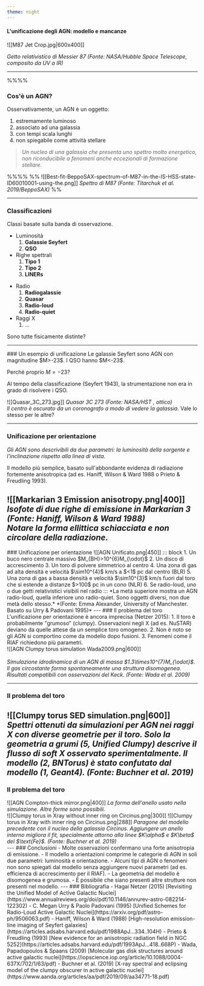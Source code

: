 ```yaml
---
theme: night
---
```

#### L'unificazione degli AGN: modello e mancanze

![[M87 Jet Crop.jpg|600x400]]

*Getto relativistico di Messier 87 (Fonte: NASA/Hubble Space Telescope, composito da UV a IR)* <!-- element style="font-size: 14px" -->

---
<!-- .slide: style="font-size: 28px" -->
%%<grid drag="60 100" drop="-40 00">%%
### Cos'è un AGN?
Osservativamente, un AGN è un oggetto:
1. estremamente luminoso
2. associato ad una galassia
3. con tempi scala lunghi
4. non spiegabile come attività stellare

> *Un nucleo di una galassia che presenta uno spettro molto energetico, non riconducibile a fenomeni anche eccezionali di formazione stellare.*

%%</grid>%%
%%<grid drag="35 100" drop="63 00">
![[Best-fit-BeppoSAX-spectrum-of-M87-in-the-IS-HSS-state-ID60010001-using-the.png]]
*Spettro di M87 (Fonte: Titarchuk et al. 2019/BeppoSAX)*<!-- element style="font-size: 14px" -->
</grid>%%

---
<!-- .slide: style="font-size: 34px" -->
### Classificazioni
Classi basate sulla banda di osservazione.

<split even>
<div>

- Luminosità
	1. **Galassie Seyfert**
	2. **QSO**
- Righe spettrali
	1. **Tipo 1**
	2. **Tipo 2**
	3. **LINERs**
</div>

<div>

- Radio
	1. **Radiogalassie**
	2. **Quasar**
	3. **Radio-loud**
	4. **Radio-quiet**
- Raggi X
	1. ...
</div>
</split>

Sono tutte fisicamente distinte?

---
<!-- .slide: style="font-size: 26px" -->
<grid drag="100 0" drop="0 12">
### Un esempio di unificazione
</grid>
<grid drag="60 0" drop="5 50">
Le galassie Seyfert sono AGN con magnitudine $M>-23$. I QSO hanno $M<-23$.

Perché proprio $M=-23$?

Al tempo della classificazione (Seyfert 1943), la strumentazione non era in grado di risolvere i QSO.
</grid>

<grid drag="30 50" drop="68 30">
![[Quasar_3C_273.jpg]]
<em>Quasar 3C 273 (Fonte: NASA/HST , ottico)<br>Il centro è oscurato da un coronografo a modo di vedere la galassia.</em> <!-- element style="font-size: 14px" -->
</grid>

<grid drag="60 0" drop="7 88">
Vale lo stesso per le altre?
</grid>

---
<!-- .slide: style="font-size: 24px" -->
### Unificazione per orientazione
*Gli AGN sono descrivibili da due parametri: la luminosità della sorgente e l'inclinazione rispetto alla linea di vista.*

Il modello più semplice, basato sull'abbondante evidenza di radiazione fortemente anisotropica (ad es. Haniff, Wilson & Ward 1988 o Prieto & Freudling 1993).

![[Markarian 3 Emission anisotropy.png|400]]
<em>Isofote di due righe di emissione in Markarian 3 (Fonte: Haniff, Wilson & Ward 1988)<br>Notare la forma ellittica schiacciata e non circolare della radiazione.</em> <!-- element style="font-size: 14px" -->
---
<!-- .slide: style="font-size: 24px" -->
<grid drag="100 10" drop="0 10">
### Unificazione per orientazione
</grid>

<grid drag="50 70" drop="2 20">
![[AGN Unificato.png|450]]
</grid>

<grid drag="50 70" drop="48 20">
::: block
1. Un buco nero centrale massivo $M_{BH}>10^{6}M_{\odot}$
2. Un disco di accrescimento
3. Un toro di polvere simmetrico al centro
4. Una zona di gas ad alta densità e velocità $\sim10^{4}$ km/s a $<1$ pc dal centro (BLR)
5. Una zona di gas a bassa densità e velocità $\sim10^{3}$ km/s fuori dal toro che si estende a distanze $>100$ pc in un cono (NLR)
6. Se radio-loud, uno o due getti relativistici visibili nel radio
::: <!-- element style="font-size: 22px" -->
</grid>

<grid drag="90 10" drop="5 -5">
*La metà superiore mostra un AGN radio-loud, quella inferiore uno radio-quiet. Sono oggetti diversi, non due metà dello stesso.* <!-- element style="font-size: 14px" -->
</grid>

<grid drag="90 10" drop="5 -1">
*(Fonte: Emma Alexander, University of Manchester. Basato su Urry & Padovani 1995)* <!-- element style="font-size: 14px" -->
</grid>
---
<!-- .slide: style="font-size: 26px" -->
### Il problema del toro
L'unificazione per orientazione è ancora imprecisa (Netzer 2015):
1. Il toro è probabilmente "grumoso" (clumpy). Osservazioni negli X (ad es. NuSTAR) deviano da quelle attese da un semplice toro omogeneo.
2. Non è noto se gli AGN si comportino come da modello dopo fusioni.
3. Fenomeni come il RIAF richiedono più parametri.

<split left="3" right="1" gap="1">
<div>
![[AGN Clumpy torus simulation Wada2009.png|600]]
</div>
<div><br>
<em>Simulazione idrodinamica di un AGN di massa $1.3\times10^{7}M_{\odot}$. Il gas circostante forma spontaneamente una struttura disomogenea. Risultati compatibili con osservazioni del Keck. (Fonte: Wada et al. 2009)</em> <!-- element style="font-size: 14px" -->
</div>
</split>

---
<!-- .slide: style="font-size: 26px" -->
### Il problema del toro
![[Clumpy torus SED simulation.png|600]]
<em>Spettri ottenuti da simulazioni per AGN nei raggi X con diverse geometrie per il toro. Solo la geometria a grumi (5, Unified Clumpy) descrive il flusso di soft X osservato sperimentalmente. Il modello (2, BNTorus) è stato confutato dal modello (1, Geant4). (Fonte: Buchner et al. 2019)</em> <!-- element style="font-size: 14px" -->
---
<!-- .slide: style="font-size: 26px" -->
### Il problema del toro
<split left="1" right="2" gap="1">
<div>
![[AGN Compton-thick mirror.png|400]]
<em>La forma dell'anello usato nella simulazione. Altre forme sono possibili.</em> <!-- element style="font-size: 14px" -->
</div>
<div>
![[Clumpy torus in Xray without inner ring on Circinus.png|300]]
![[Clumpy torus in Xray with inner ring on Circinus.png|288]]
<em>Paragone del modello precedente con il nucleo della galassia Circinus. Aggiungere un anello interno migliora il fit, specialmente attorno alla linee $K\alpha$ e $K\beta$ del $\text{Fe}$. (Fonte: Buchner et al. 2019)</em> <!-- element style="font-size: 14px" -->
</div>
---
<!-- .slide: style="font-size: 26px" -->
### Conclusioni
- Molte osservazioni confermano una forte anisotropia di emissione.
- Il modello a orientazioni comprime le categorie di AGN in soli due parametri: luminosità e orientazione.
- Alcuni tipi di AGN o fenomeni non sono spiegati dal modello senza aggiungere nuovi parametri (ad es. efficienza di accrescimento per il RIAF).
- La geometria del modello è disomogenea e grumosa.
- È possibile che siano presenti altre strutture non presenti nel modello.
---
<!-- .slide: style="font-size: 22px" -->
### Bibliografia
- Hagai Netzer (2015) [Revisiting the Unified Model of Active Galactic Nuclei](https://www.annualreviews.org/doi/pdf/10.1146/annurev-astro-082214-122302)
- C. Megan Urry & Paolo Padovani (1995) [Unified Schemes for Radio-Loud Active Galactic Nuclei](https://arxiv.org/pdf/astro-ph/9506063.pdf)
- Haniff, Wilson & Ward (1988) [High-resolution emission-line imaging of Seyfert galaxies](https://articles.adsabs.harvard.edu/pdf/1988ApJ...334..104H)
- Prieto & Freudling (1993) [New evidence for an anisotropic radiation field in NGC 5252](https://articles.adsabs.harvard.edu/pdf/1993ApJ...418..668P)
- Wada, Papadopoulos & Spaans (2009) [Molecular gas disk structures around active galactic nuclei](https://iopscience.iop.org/article/10.1088/0004-637X/702/1/63/pdf)
- Buchner et al. (2019) [X-ray spectral and eclipsing model of the clumpy obscurer in active galactic nuclei](https://www.aanda.org/articles/aa/pdf/2019/09/aa34771-18.pdf)